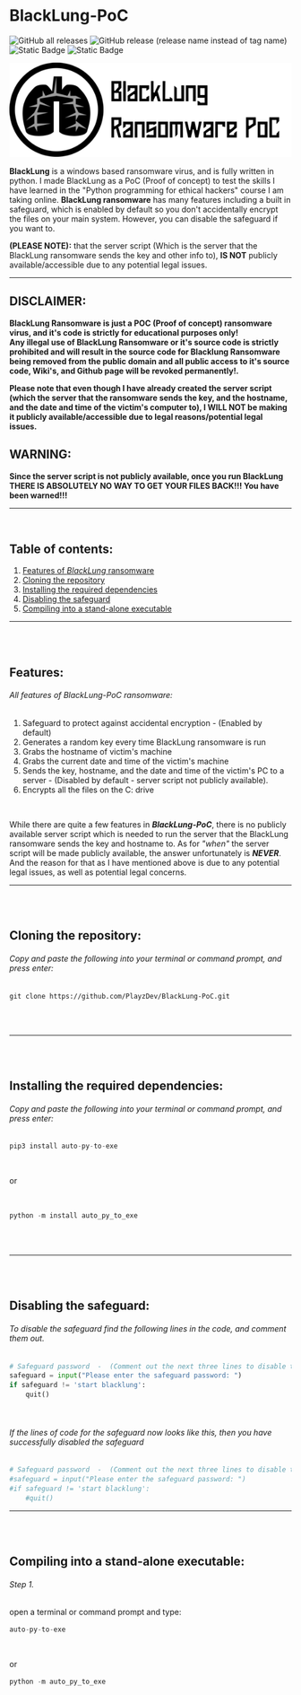 # BlackLung-PoC
![GitHub all releases](https://img.shields.io/github/downloads/PlayzDev/BlackLung-PoC/total?style=flat-square&logo=GitHub&label=Downloads&link=https%3A%2F%2Fgithub.com%2FPlayzDev%2FBlackLung-PoC%2Freleases) ![GitHub release (release name instead of tag name)](https://img.shields.io/github/v/release/PlayzDev/BlackLung-PoC?style=flat-square&logo=GitHub) ![Static Badge](https://img.shields.io/badge/Python%20version%3A%20-%203.11.4%20-%230000FF?style=flat-square&logo=Python&label=Python%20version&color=%230000FF) ![Static Badge](https://img.shields.io/badge/Made%20in%20the%3A%20-%20United%20States%20%F0%9F%87%BA%F0%9F%87%B8%20-%20%230000FF?style=flat-square&label=Made%20in%20the%3A%20)




![BlackLung!](/Images/BlackLung-GitHub-Repo-Banner.png)


**BlackLung** is a windows based ransomware virus, and is fully written in python. I made BlackLung as a PoC (Proof of concept) to test the skills I have learned in the "Python programming for ethical hackers" course I am taking online. **BlackLung ransomware** has many features including a built in safeguard, which is enabled by default so you don't accidentally encrypt the files on your main system. However, you can disable the safeguard if you want to.

 **(PLEASE NOTE):** that the server script (Which is the server that the BlackLung ransomware sends the key and other info to), **IS NOT**  publicly available/accessible due to any potential legal issues.  

** **

## DISCLAIMER: ##
                                                                                                                                                                               
**BlackLung Ransomware is just a POC  (Proof of concept) ransomware virus, and it's code is strictly for educational purposes only!**  
**Any illegal use of BlackLung Ransomware or it's source code is strictly prohibited and will result in the source code for Blacklung Ransomware being removed from the public domain and all public access to it's source code, Wiki's, and Github page will be revoked permanently!.**  

**Please note that even though I have already created the server script (which the server that the ransomware sends the key, and the hostname, and the date and time of the victim's computer to), I WILL NOT be making it publicly available/accessible due to legal reasons/potential legal issues.**  



## WARNING: 
**Since the server script is not publicly available, once you run BlackLung THERE IS ABSOLUTELY NO WAY TO GET YOUR FILES BACK!!! You have been warned!!!**  

** **

<br>

## Table of contents:



1. [Features of _BlackLung_ ransomware](https://github.com/PlayzDev/BlackLung-PoC#features)
1. [Cloning the repository](https://github.com/PlayzDev/BlackLung-PoC/edit/main/README.md#cloning-the-repository)
2. [Installing the required dependencies](https://github.com/PlayzDev/BlackLung-PoC/edit/main/README.md#installing-the-required-dependencies)
3. [Disabling the safeguard](https://github.com/PlayzDev/BlackLung-PoC/edit/main/README.md#disabling-the-safeguard)
4. [Compiling into a stand-alone executable](https://github.com/PlayzDev/BlackLung-PoC/edit/main/README.md#disabling-the-safeguard)



** ** 

<br>
<br>



## Features:


###### All features of BlackLung-PoC ransomware:

1. Safeguard to protect against accidental encryption - (Enabled by default)
1. Generates a random key every time BlackLung ransomware is run
2. Grabs the hostname of victim's machine
3. Grabs the current date and time of the victim's machine
4. Sends the key, hostname, and the date and time of the victim's PC to a server - (Disabled by default - server script not publicly available).
5. Encrypts all the files on the C: drive

<br>

While there are quite a few features in **_BlackLung-PoC_**, there is no publicly available server script which is needed to run the server that the BlackLung ransomware sends the key and hostname to. As for _"when"_ the server script will be made publicly available, the answer unfortunately is **_NEVER_**. And the reason for that as I have mentioned above is due to any potential legal issues, as well as potential legal concerns.

** **

<br>
<br>


   
## Cloning the repository:



###### Copy and paste the following into your terminal or command prompt, and press enter:

```git
git clone https://github.com/PlayzDev/BlackLung-PoC.git
```

<br>
<br>

** **

<br>
<br>

## Installing the required dependencies:



###### Copy and paste the following into your terminal or command prompt, and press enter:

```python
pip3 install auto-py-to-exe
```

<br>

or

<br>

```python
python -m install auto_py_to_exe
```

<br>
<br>

** **

<br>
<br>

## Disabling the safeguard:



###### To disable the safeguard find the following lines in the code, and comment them out.
```python
# Safeguard password  -  (Comment out the next three lines to disable the safeguard) 
safeguard = input("Please enter the safeguard password: ")
if safeguard != 'start blacklung':
    quit()
```

<br>


###### If the lines of code for the safeguard now looks like this, then you have successfully disabled the safeguard
```python
# Safeguard password  -  (Comment out the next three lines to disable the safeguard) 
#safeguard = input("Please enter the safeguard password: ")
#if safeguard != 'start blacklung':
    #quit()
```

** **

<br>
<br>

## Compiling into a stand-alone executable:


###### Step 1.

open a terminal or command prompt and type: 

```python
auto-py-to-exe
```

<br>

or

```python
python -m auto_py_to_exe
```
